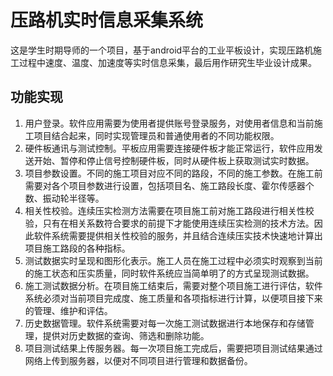 # 压路机实时信息采集系统
这是学生时期导师的一个项目，基于android平台的工业平板设计，实现压路机施工过程中速度、温度、加速度等实时信息采集，最后用作研究生毕业设计成果。

## 功能实现
1. 用户登录。软件应用需要为使用者提供账号登录服务，对使用者信息和当前施工项目结合起来，同时实现管理员和普通使用者的不同功能权限。
1. 硬件板通讯与测试控制。平板应用需要连接硬件板才能正常运行，软件应用发送开始、暂停和停止信号控制硬件板，同时从硬件板上获取测试实时数据。
1. 项目参数设置。不同的施工项目对应不同的路段，不同的施工参数。在施工前需要对各个项目参数进行设置，包括项目名、施工路段长度、霍尔传感器个数、振动轮半径等。
1. 相关性校验。连续压实检测方法需要在项目施工前对施工路段进行相关性校验，只有在相关系数符合要求的前提下才能使用连续压实检测的技术方法。因此软件系统需要提供相关性校验的服务，并且结合连续压实技术快速地计算出项目施工路段的各种指标。
1. 测试数据实时呈现和图形化表示。施工人员在施工过程中必须实时观察到当前的施工状态和压实质量，同时软件系统应当简单明了的方式呈现测试数据。
1. 施工测试数据分析。在项目施工结束后，需要对整个项目施工进行评估，软件系统必须对当前项目完成度、施工质量和各项指标进行计算，以便项目接下来的管理、维护和评估。
1. 历史数据管理。软件系统需要对每一次施工测试数据进行本地保存和存储管理，提供对历史数据的查询、筛选和删除功能。
1. 项目测试结果上传服务器。每一次项目施工完成后，需要把项目测试结果通过网络上传到服务器，以便对不同项目进行管理和数据备份。

